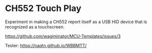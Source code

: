 # CH552 Touch Play

Experiment in making a CH552 report itself as a USB HID device that is recognized as a touchscreen.

https://github.com/wagiminator/MCU-Templates/issues/3


Tester: https://naqtn.github.io/WBBMTT/